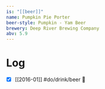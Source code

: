 ```yaml
---
is: "[[beer]]"
name: Pumpkin Pie Porter
beer-style: Pumpkin - Yam Beer
brewery: Deep River Brewing Company
abv: 5.9
---
```

# Log
- [x] [[2016-01]] #do/drink/beer 🤞
